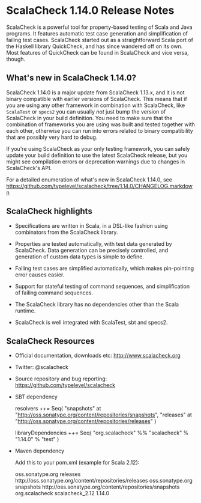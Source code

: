 # ScalaCheck 1.14.0 Release Notes

ScalaCheck is a powerful tool for property-based testing of Scala and Java
programs. It features automatic test case generation and simplification of
failing test cases. ScalaCheck started out as a straightforward Scala port of
the Haskell library QuickCheck, and has since wandered off on its own. Most
features of QuickCheck can be found in ScalaCheck and vice versa, though.

## What's new in ScalaCheck 1.14.0?

ScalaCheck 1.14.0 is a major update from ScalaCheck 1.13.x, and it is not
binary compatible with earlier versions of ScalaCheck. This means that if you
are using any other framework in combination with ScalaCheck, like `ScalaTest`
or `specs2` you can usually _not_ just bump the version of ScalaCheck in your
build definition. You need to make sure that the combination of frameworks you
are using was built and tested together with each other, otherwise you can run
into errors related to binary compatibility that are possibly very hard to
debug.

If you're using ScalaCheck as your only testing framework, you can safely update
your build definition to use the latest ScalaCheck release, but you might see
compilation errors or deprecation warnings due to changes in ScalaCheck's API.

For a detailed enumeration of what's new in ScalaCheck 1.14.0, see
https://github.com/typelevel/scalacheck/tree/1.14.0/CHANGELOG.markdown


## ScalaCheck highlights

  * Specifications are written in Scala, in a DSL-like fashion using
    combinators from the ScalaCheck library.

  * Properties are tested automatically, with test data generated by
    ScalaCheck. Data generation can be precisely controlled, and generation
    of custom data types is simple to define.

  * Failing test cases are simplified automatically, which makes pin-pointing
    error causes easier.

  * Support for stateful testing of command sequences, and simplification of
    failing command sequences.

  * The ScalaCheck library has no dependencies other than the Scala
    runtime.

  * ScalaCheck is well integrated with ScalaTest, sbt and specs2.


## ScalaCheck Resources

  * Official documentation, downloads etc: http://www.scalacheck.org

  * Twitter: @scalacheck

  * Source repository and bug reporting: https://github.com/typelevel/scalacheck

  * SBT dependency

    resolvers ++= Seq(
      "snapshots" at "http://oss.sonatype.org/content/repositories/snapshots",
      "releases"  at "http://oss.sonatype.org/content/repositories/releases"
    )

    libraryDependencies ++= Seq(
      "org.scalacheck" %% "scalacheck" % "1.14.0" % "test"
    )

  * Maven dependency

    Add this to your pom.xml (example for Scala 2.12):

    <repositories>
      <repository>
        <id>oss.sonatype.org</id>
        <name>releases</name>
        <url>http://oss.sonatype.org/content/repositories/releases</url>
      </repository>
      <repository>
        <id>oss.sonatype.org</id>
        <name>snapshots</name>
        <url>http://oss.sonatype.org/content/repositories/snapshots</url>
      </repository>
    </repositories>

    <dependency>
      <groupId>org.scalacheck</groupId>
      <artifactId>scalacheck_2.12</artifactId>
      <version>1.14.0</version>
    </dependency>
